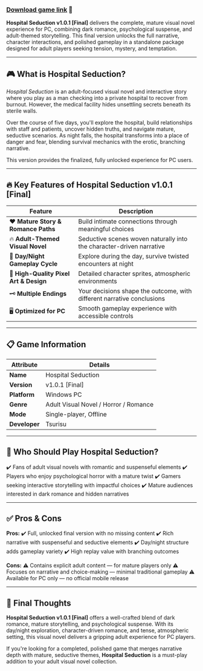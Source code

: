### [Download game link](https://modbibo.com/hospital-seduction) 🔗
**Hospital Seduction v1.0.1 \[Final]** delivers the complete, mature visual novel experience for PC, combining dark romance, psychological suspense, and adult-themed storytelling. This final version unlocks the full narrative, character interactions, and polished gameplay in a standalone package designed for adult players seeking tension, mystery, and temptation.

---

## 🎮 What is Hospital Seduction?

*Hospital Seduction* is an adult-focused visual novel and interactive story where you play as a man checking into a private hospital to recover from burnout. However, the medical facility hides unsettling secrets beneath its sterile walls.

Over the course of five days, you'll explore the hospital, build relationships with staff and patients, uncover hidden truths, and navigate mature, seductive scenarios. As night falls, the hospital transforms into a place of danger and fear, blending survival mechanics with the erotic, branching narrative.

This version provides the finalized, fully unlocked experience for PC users.

---

## 🔥 Key Features of Hospital Seduction v1.0.1 \[Final]

| Feature                                | Description                                                            |
| -------------------------------------- | ---------------------------------------------------------------------- |
| ❤️ **Mature Story & Romance Paths**    | Build intimate connections through meaningful choices                  |
| 🔥 **Adult-Themed Visual Novel**       | Seductive scenes woven naturally into the character-driven narrative   |
| 🌙 **Day/Night Gameplay Cycle**        | Explore during the day, survive twisted encounters at night            |
| 🎨 **High-Quality Pixel Art & Design** | Detailed character sprites, atmospheric environments                   |
| 🗝️ **Multiple Endings**               | Your decisions shape the outcome, with different narrative conclusions |
| 🖥️ **Optimized for PC**               | Smooth gameplay experience with accessible controls                    |

---

## 📋 Game Information

| Attribute     | Details                               |
| ------------- | ------------------------------------- |
| **Name**      | Hospital Seduction                    |
| **Version**   | v1.0.1 \[Final]                       |
| **Platform**  | Windows PC                            |
| **Genre**     | Adult Visual Novel / Horror / Romance |
| **Mode**      | Single-player, Offline                |
| **Developer** | Tsurisu                               |

---

## 👥 Who Should Play Hospital Seduction?

✔️ Fans of adult visual novels with romantic and suspenseful elements
✔️ Players who enjoy psychological horror with a mature twist
✔️ Gamers seeking interactive storytelling with impactful choices
✔️ Mature audiences interested in dark romance and hidden narratives

---

## ✅ Pros & Cons

**Pros:**
✔️ Full, unlocked final version with no missing content
✔️ Rich narrative with suspenseful and seductive elements
✔️ Day/night structure adds gameplay variety
✔️ High replay value with branching outcomes

**Cons:**
⚠️ Contains explicit adult content — for mature players only
⚠️ Focuses on narrative and choice-making — minimal traditional gameplay
⚠️ Available for PC only — no official mobile release

---

## 📝 Final Thoughts

**Hospital Seduction v1.0.1 \[Final]** offers a well-crafted blend of dark romance, mature storytelling, and psychological suspense. With its day/night exploration, character-driven romance, and tense, atmospheric setting, this visual novel delivers a gripping adult experience for PC players.

If you're looking for a completed, polished game that merges narrative depth with mature, seductive themes, **Hospital Seduction** is a must-play addition to your adult visual novel collection.

